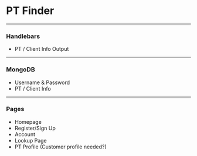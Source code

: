 # PT Finder

---

### Handlebars
- PT / Client Info Output

---

### MongoDB
- Username & Password
- PT / Client Info

---

### Pages
- Homepage
- Register/Sign Up
- Account
- Lookup Page
- PT Profile (Customer profile needed?)